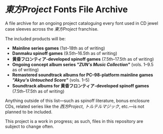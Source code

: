 # _東方Project_ Fonts File Archive
A file archive for an ongoing project cataloguing every font used in CD jewel case sleeves across the _東方Project_ franchise. 

The included products will be:

- **Mainline series games** (1st–18th as of writing)
- **Danmaku spinoff games** (9.5th–16.5th as of writing)
- **黄昏フロンティア-developed spinoff games** (7.5th–17.5th as of writing)
- **Ongoing concept album series _"ZUN's Music Collection"_** (vols. 1–9.5 as of writing)
- **Remastered soundtrack albums for PC–98-platform mainline games _"Akyu's Untouched Score"_** (vols. 1–5)
- **Soundtrack albums for 黄昏フロンティア-developed spinoff games** (7.5th–17.5th as of writing)

Anything outside of this list—such as spinoff literature, bonus enclosure CDs, related series like the _西方Project_, _トルテルマジック_, etc.—is not planned to be included.

This project is a work in progress; as such, files in this repository are subject to change often.
